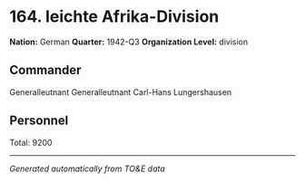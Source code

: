 # 164. leichte Afrika-Division

**Nation:** German
**Quarter:** 1942-Q3
**Organization Level:** division

## Commander

Generalleutnant Generalleutnant Carl-Hans Lungershausen

## Personnel

Total: 9200

---
*Generated automatically from TO&E data*
